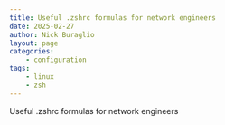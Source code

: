 ```yaml
---
title: Useful .zshrc formulas for network engineers
date: 2025-02-27
author: Nick Buraglio
layout: page
categories:
    - configuration
tags:
    - linux
    - zsh
---
```


Useful .zshrc formulas for network engineers


<script src="https://gist.github.com/buraglio/b2a16315c0601ea5d2dd2e4e93e46cf6.js"></script>